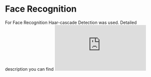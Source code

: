 Face Recognition
================

For Face Recognition Haar-cascade Detection was used.
Detailed description you can find ![this](https://docs.opencv.org/4.4.0/db/d28/tutorial_cascade_classifier.html)